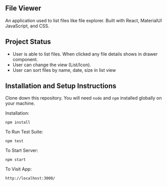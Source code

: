 ## File Viewer

An application used to list files like file explorer. Built with React, MaterialUI JavaScript, and CSS.

## Project Status
 - User is able to list files. When clicked any file details shows in drawer component. 
 - User can change the view (List/Icon). 
 - User can sort files by name, date, size in list view 

## Installation and Setup Instructions

Clone down this repository. You will need `node` and `npm` installed globally on your machine.  

Installation:

`npm install`  

To Run Test Suite:  

`npm test`  

To Start Server:

`npm start`  

To Visit App:

`http://localhost:3000/`
